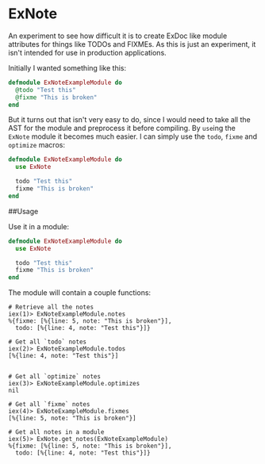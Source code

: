 ExNote
======

An experiment to see how difficult it is to create ExDoc like module attributes for things like TODOs and FIXMEs. As this is just an experiment, it isn't intended for use in production applications.

Initially I wanted something like this:

``` elixir
defmodule ExNoteExampleModule do
  @todo "Test this"
  @fixme "This is broken"
end
```

But it turns out that isn't very easy to do, since I would need to take all the AST for the module and preprocess it before compiling. By `use`ing the `ExNote` module it becomes much easier. I can simply use the `todo`, `fixme` and `optimize` macros:

``` elixir
defmodule ExNoteExampleModule do
  use ExNote

  todo "Test this"
  fixme "This is broken"
end
```

##Usage

Use it in a module:

``` elixir
defmodule ExNoteExampleModule do
  use ExNote

  todo "Test this"
  fixme "This is broken"
end
```

The module will contain a couple functions:

```
# Retrieve all the notes
iex(1)> ExNoteExampleModule.notes
%{fixme: [%{line: 5, note: "This is broken"}],
  todo: [%{line: 4, note: "Test this"}]}

# Get all `todo` notes
iex(2)> ExNoteExampleModule.todos
[%{line: 4, note: "Test this"}]


# Get all `optimize` notes
iex(3)> ExNoteExampleModule.optimizes
nil

# Get all `fixme` notes
iex(4)> ExNoteExampleModule.fixmes
[%{line: 5, note: "This is broken"}]

# Get all notes in a module
iex(5)> ExNote.get_notes(ExNoteExampleModule)
%{fixme: [%{line: 5, note: "This is broken"}],
  todo: [%{line: 4, note: "Test this"}]}
```
